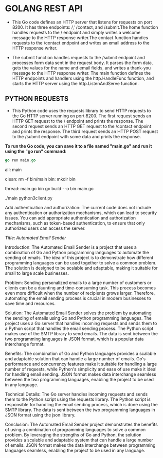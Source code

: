 # GOLANG  REST API

- This Go code defines an HTTP server that listens for requests on port 8200. It has three endpoints: /,' /contact, and /submit.The home function handles requests to the / endpoint and simply writes a welcome message to the HTTP response writer.The contact function handles requests to the /contact endpoint and writes an email address to the HTTP response writer.

- The submit function handles requests to the /submit endpoint and processes form data sent in the request body. It parses the form data, gets the values for the name and email fields, and writes a thank-you message to the HTTP response writer. The main function defines the HTTP endpoints and handlers using the http.HandleFunc function, and starts the HTTP server using the http.ListenAndServe function.

## PYTHON REQUESTS

- This Python code uses the requests library to send HTTP requests to the Go HTTP server running on port 8200.
The first request sends an HTTP GET request to the / endpoint and prints the response. The second request sends an HTTP GET request to the /contact endpoint and prints the response. The third request sends an HTTP POST request to the /submit endpoint with some data and prints the response.

**To run the Go code, you can save it to a file named "main.go" and run it using the "go run" command:**

```go
go run main.go
```

all: main

clean:
 rm -f bin/main
bin:
 mkdir bin

thread: main.go bin
 go build --o bin main.go

./main
python3client.py

Add authentication and authorization: The current code does not include any authentication or authorization mechanisms, which can lead to security issues. You can add appropriate authentication and authorization mechanisms, such as token-based authentication, to ensure that only authorized users can access the server.

*Title: Automated Email Sender*

Introduction:
The Automated Email Sender is a project that uses a combination of Go and Python programming languages to automate the sending of emails. The idea of this project is to demonstrate how different programming languages can be used together to solve a common problem. The solution is designed to be scalable and adaptable, making it suitable for small to large scale businesses.

Problem:
Sending personalized emails to a large number of customers or clients can be a daunting and time-consuming task. This process becomes even more difficult when the number of recipients grows larger. Therefore, automating the email sending process is crucial in modern businesses to save time and resources.

Solution:
The Automated Email Sender solves the problem by automating the sending of emails using Go and Python programming languages. The project uses a Go server that handles incoming requests and sends them to a Python script that handles the email sending process. The Python script makes use of the SMTP library to send emails. The data is sent between the two programming languages in JSON format, which is a popular data interchange format.

Benefits:
The combination of Go and Python languages provides a scalable and adaptable solution that can handle a large number of emails. Go's performance and concurrency features make it suitable for handling a large number of requests, while Python's simplicity and ease of use make it ideal for handling email sending. JSON format makes data interchange seamless between the two programming languages, enabling the project to be used in any language.

Technical Details:
The Go server handles incoming requests and sends them to the Python script using the requests library. The Python script is responsible for handling the email sending process, which is done using the SMTP library. The data is sent between the two programming languages in JSON format using the json library.

Conclusion:
The Automated Email Sender project demonstrates the benefits of using a combination of programming languages to solve a common problem. By leveraging the strengths of Go and Python, the solution provides a scalable and adaptable system that can handle a large number of emails. JSON format makes the data interchange between programming languages seamless, enabling the project to be used in any language.
